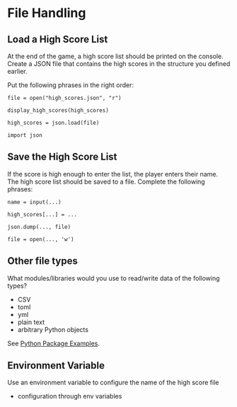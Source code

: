 
# File Handling

## Load a High Score List

At the end of the game, a high score list should be printed on the console.
Create a JSON file that contains the high scores in the structure you defined earlier.

Put the following phrases in the right order:

    file = open("high_scores.json", "r")

    display_high_scores(high_scores)

    high_scores = json.load(file)

    import json


## Save the High Score List

If the score is high enough to enter the list, the player enters their name.
The high score list should be saved to a file.
Complete the following phrases:

    name = input(...)

    high_scores[...] = ...
    
    json.dump(..., file)
    
    file = open(..., 'w')
    
    
## Other file types

What modules/libraries would you use to read/write data of the following types?

* CSV
* toml
* yml
* plain text
* arbitrary Python objects

See [Python Package Examples](https://github.com/krother/Python3_Package_Examples).

## Environment Variable

Use an environment variable to configure the name of the high score file
  - configuration through env variables
